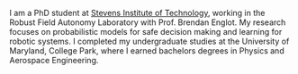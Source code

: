 I am a PhD student at [Stevens Institute of Technology](http://www.stevens.edu), working in the Robust Field Autonomy Laboratory with Prof. Brendan Englot. My research focuses on probabilistic models for safe decision making and learning for robotic systems. I completed my undergraduate studies at the University of Maryland, College Park, where I earned bachelors degrees in Physics and Aerospace Engineering.   
